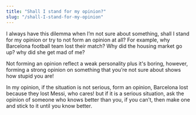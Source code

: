 ```yaml
---
title: "Shall I stand for my opinion?"
slug: "/shall-I-stand-for-my-opinion"
---
```


I always have this dilemma when I’m not sure about something, shall I stand for my opinion or try to not form an opinion at all? For example, why Barcelona football team lost their match? Why did the housing market go up? why did she get mad of me?

Not forming an opinion reflect a weak personality plus it's boring, however, forming a strong opinion on something that you’re not sure about shows how stupid you are! 

In my opinion, if the situation is not serious, form an opinion, Barcelona lost because they lost Messi, who cares! but if it is a serious situation, ask the opinion of someone who knows better than you, if you can’t, then make one and stick to it until you know better.
